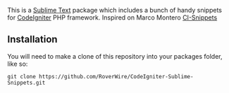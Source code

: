 This is a [Sublime Text][sublime] package which includes a bunch of handy snippets for [CodeIgniter][ci] PHP framework. Inspired on Marco Montero [CI-Snippets][ci-repo]

## Installation ##

You will need to make a clone of this repository into your packages folder, like so:

    git clone https://github.com/RoverWire/CodeIgniter-Sublime-Snippets.git


[sublime]: http://www.sublimetext.com/
[ci]: http://www.codeigniter.com/
[package_control]: http://wbond.net/sublime_packages/package_control
[ci-repo]: https://github.com/mpmont/ci-snippets